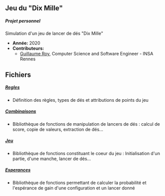 Jeu du "Dix Mille"
--------

##### Projet personnel
Simulation d'un jeu de lancer de dés "Dix Mille"

* **Année:** 2020
* **Contributeurs:**
  * <a href="https://github.com/guroy">Guillaume Roy</a>, Computer Science and Software Engineer - INSA Rennes

Fichiers
----

##### <a href="https://github.com/guroy/dix_mille/blob/master/regles.h">Regles</a>
* Définition des règles, types de dés et attributions de points du jeu

##### <a href="https://github.com/guroy/dix_mille/blob/master/combinaisons.h">Combinaisons</a>
* Bibliothèque de fonctions de manipulation de lancers de dés : calcul de score, copie de valeurs, extraction de dés...

##### <a href="https://github.com/guroy/dix_mille/blob/master/jeu.h">Jeu</a>
* Bibliothèque de fonctions constituant le coeur du jeu : Initialisation d'un partie, d'une manche, lancer de dés...

##### <a href="https://github.com/guroy/dix_mille/blob/master/esperances.h">Esperances</a>
* Bibliothèque de fonctions permettant de calculer la probabilité et l'espérance de gain d'une configuration et un lancer donné
